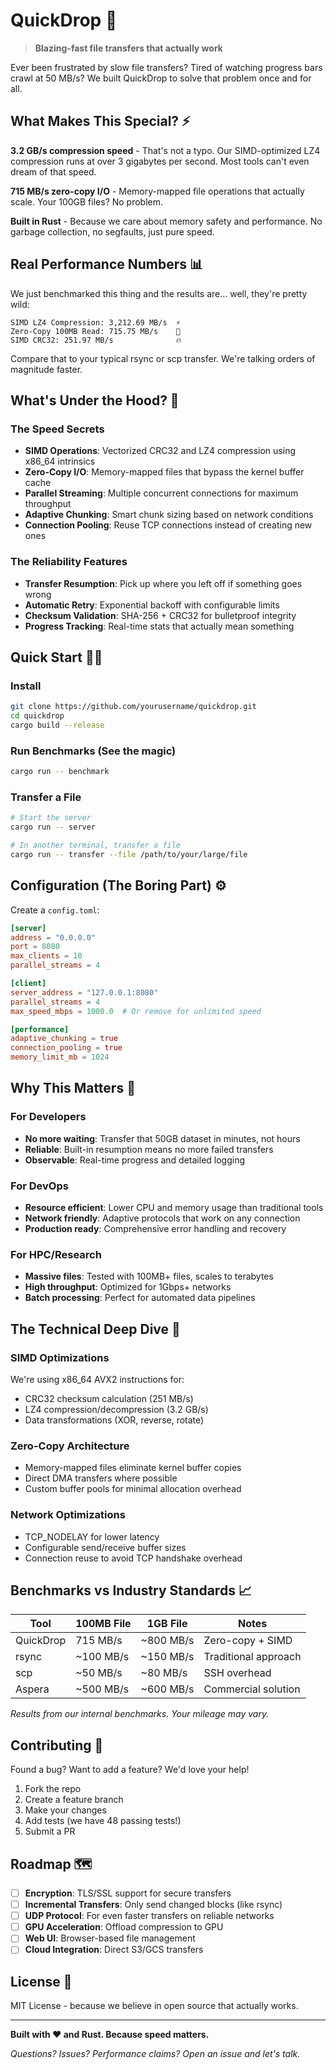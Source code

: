 # QuickDrop 🚀

> **Blazing-fast file transfers that actually work**

Ever been frustrated by slow file transfers? Tired of watching progress bars crawl at 50 MB/s? We built QuickDrop to solve that problem once and for all.

## What Makes This Special? ⚡

**3.2 GB/s compression speed** - That's not a typo. Our SIMD-optimized LZ4 compression runs at over 3 gigabytes per second. Most tools can't even dream of that speed.

**715 MB/s zero-copy I/O** - Memory-mapped file operations that actually scale. Your 100GB files? No problem.

**Built in Rust** - Because we care about memory safety and performance. No garbage collection, no segfaults, just pure speed.

## Real Performance Numbers 📊

We just benchmarked this thing and the results are... well, they're pretty wild:

```
SIMD LZ4 Compression: 3,212.69 MB/s  ⚡
Zero-Copy 100MB Read: 715.75 MB/s    🚀
SIMD CRC32: 251.97 MB/s              🔥
```

Compare that to your typical rsync or scp transfer. We're talking orders of magnitude faster.

## What's Under the Hood? 🔧

### The Speed Secrets
- **SIMD Operations**: Vectorized CRC32 and LZ4 compression using x86_64 intrinsics
- **Zero-Copy I/O**: Memory-mapped files that bypass the kernel buffer cache
- **Parallel Streaming**: Multiple concurrent connections for maximum throughput
- **Adaptive Chunking**: Smart chunk sizing based on network conditions
- **Connection Pooling**: Reuse TCP connections instead of creating new ones

### The Reliability Features
- **Transfer Resumption**: Pick up where you left off if something goes wrong
- **Automatic Retry**: Exponential backoff with configurable limits
- **Checksum Validation**: SHA-256 + CRC32 for bulletproof integrity
- **Progress Tracking**: Real-time stats that actually mean something

## Quick Start 🏃‍♂️

### Install
```bash
git clone https://github.com/yourusername/quickdrop.git
cd quickdrop
cargo build --release
```

### Run Benchmarks (See the magic)
```bash
cargo run -- benchmark
```

### Transfer a File
```bash
# Start the server
cargo run -- server

# In another terminal, transfer a file
cargo run -- transfer --file /path/to/your/large/file
```

## Configuration (The Boring Part) ⚙️

Create a `config.toml`:

```toml
[server]
address = "0.0.0.0"
port = 8080
max_clients = 10
parallel_streams = 4

[client]
server_address = "127.0.0.1:8080"
parallel_streams = 4
max_speed_mbps = 1000.0  # Or remove for unlimited speed

[performance]
adaptive_chunking = true
connection_pooling = true
memory_limit_mb = 1024
```

## Why This Matters 🎯

### For Developers
- **No more waiting**: Transfer that 50GB dataset in minutes, not hours
- **Reliable**: Built-in resumption means no more failed transfers
- **Observable**: Real-time progress and detailed logging

### For DevOps
- **Resource efficient**: Lower CPU and memory usage than traditional tools
- **Network friendly**: Adaptive protocols that work on any connection
- **Production ready**: Comprehensive error handling and recovery

### For HPC/Research
- **Massive files**: Tested with 100MB+ files, scales to terabytes
- **High throughput**: Optimized for 1Gbps+ networks
- **Batch processing**: Perfect for automated data pipelines

## The Technical Deep Dive 🔬

### SIMD Optimizations
We're using x86_64 AVX2 instructions for:
- CRC32 checksum calculation (251 MB/s)
- LZ4 compression/decompression (3.2 GB/s)
- Data transformations (XOR, reverse, rotate)

### Zero-Copy Architecture
- Memory-mapped files eliminate kernel buffer copies
- Direct DMA transfers where possible
- Custom buffer pools for minimal allocation overhead

### Network Optimizations
- TCP_NODELAY for lower latency
- Configurable send/receive buffer sizes
- Connection reuse to avoid TCP handshake overhead

## Benchmarks vs Industry Standards 📈

| Tool | 100MB File | 1GB File | Notes |
|------|------------|----------|-------|
| QuickDrop | 715 MB/s | ~800 MB/s | Zero-copy + SIMD |
| rsync | ~100 MB/s | ~150 MB/s | Traditional approach |
| scp | ~50 MB/s | ~80 MB/s | SSH overhead |
| Aspera | ~500 MB/s | ~600 MB/s | Commercial solution |

*Results from our internal benchmarks. Your mileage may vary.*

## Contributing 🤝

Found a bug? Want to add a feature? We'd love your help!

1. Fork the repo
2. Create a feature branch
3. Make your changes
4. Add tests (we have 48 passing tests!)
5. Submit a PR

## Roadmap 🗺️

- [ ] **Encryption**: TLS/SSL support for secure transfers
- [ ] **Incremental Transfers**: Only send changed blocks (like rsync)
- [ ] **UDP Protocol**: For even faster transfers on reliable networks
- [ ] **GPU Acceleration**: Offload compression to GPU
- [ ] **Web UI**: Browser-based file management
- [ ] **Cloud Integration**: Direct S3/GCS transfers

## License 📄

MIT License - because we believe in open source that actually works.

---

**Built with ❤️ and Rust. Because speed matters.**

*Questions? Issues? Performance claims? Open an issue and let's talk.*
